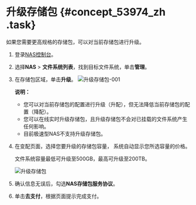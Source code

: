 # 升级存储包 {#concept_53974_zh .task}

如果您需要更高规格的存储包，可以对当前存储包进行升级。

1.  登录[NAS控制台](https://nas.console.aliyun.com/)。
2.  选择**NAS** \> **文件系统列表**，找到目标文件系统，单击**管理**。
3.  在存储包区域，单击**升级**。 ![升级存储包-001](http://static-aliyun-doc.oss-cn-hangzhou.aliyuncs.com/assets/img/18688/156618131212703_zh-CN.png) 

    **说明：** 

    -   您可以对当前存储包的配置进行升级（升配），但无法降低当前存储包的配置（降配）。
    -   您可以在线实时升级存储包，且升级存储包不会对已挂载的文件系统产生任何影响。
    -   目前极速型NAS不支持升级存储包。
4.  在变配页面，选择您要升级的存储包容量， 系统自动显示您所选容量的价格。 

    文件系统容量最低可升级至500GB，最高可升级至200TB。

    ![升级存储包](http://static-aliyun-doc.oss-cn-hangzhou.aliyuncs.com/assets/img/18688/156618131252921_zh-CN.png)

5.  确认信息无误后，勾选**NAS存储包服务协议**。
6.  单击**去支付**，根据页面提示完成支付。

